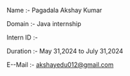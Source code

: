 Name :- Pagadala Akshay Kumar

Domain :- Java internship

Intern ID :- 

Duration :- May 31,2024 to July 31,2024

E--Mail :- akshayedu012@gmail.com

